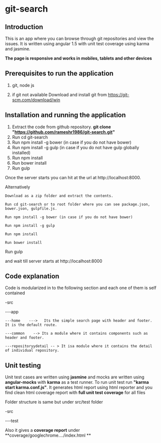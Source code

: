 # git-search
## Introduction
   This is an app where you can browse through git repositories and view the issues. It is written using angular 1.5 with unit test coverage using karma and jasmine.
   
   
   **The page is responsive and works in mobiles, tablets and other devices**
   
  
   
## Prerequisites to run the application
   1. git, node js 
   
   2. if git not available Download and install git from https://git-scm.com/download/win
   
## Installation and running the application
   1. Extract the code from github repository. **git clone "https://github.com/rameshr1986/git-search.git"** 
   2. Run cd git-search
   3. Run npm install -g bower (in case if you do not have bower)
   4. Run npm install -g gulp  (in case if you do not have gulp globally installed)
   5. Run npm install   
   6. Run bower install
   7. Run gulp
   
   Once the server starts you can hit at the url at http://localhost:8000. 
   
   
   Alternatively
   
    Download as a zip folder and extract the contents.
    
    Run cd git-search or to root folder where you can see package.json, bower.json, gulpfile.js.
    
    Run npm install -g bower (in case if you do not have bower)
    
    Run npm install -g gulp 
    
    Run npm install
    
    Run bower install
    
   Run gulp 
   
   and wait till server starts at http://localhost:8000
   
   
   
## Code explanation

Code is modularized in to the following section and each one of them is self contained

-src

 ---app
 
    ---home    --->   Its the simple search page with header and footer. It is the default route.
    
    ---common    --> Its a module where it contains components such as header and footer.
    
    ---repositoryydetail -- > It isa module where it contains the detail of individual repository.
    
  
   
## Unit testing
Unit test cases are written using **jasmine** and mocks are written using **angular-mocks** with **karma** as a test runner.
To run unit test run **"karma start karma.conf.js"**. It generates html report using html reporter and you find clean html coverage report with **full unit test coverage** for all files

Folder structure is same but under src/test folder

-src

 ---test
 
Also it gives a **coverage report** under **coverage/googlechrome..../index.html **

